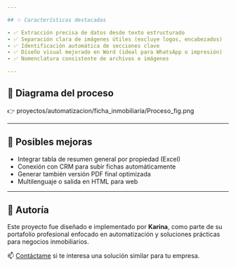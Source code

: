 ```yaml
---

## ✨ Características destacadas

- ✅ Extracción precisa de datos desde texto estructurado
- ✅ Separación clara de imágenes útiles (excluye logos, encabezados)
- ✅ Identificación automática de secciones clave
- ✅ Diseño visual mejorado en Word (ideal para WhatsApp o impresión)
- ✅ Nomenclatura consistente de archivos e imágenes

---
```


## 📸 Diagrama del proceso

👉 proyectos/automatizacion/ficha_inmobiliaria/Proceso_fig.png

---

## 🔧 Posibles mejoras

- Integrar tabla de resumen general por propiedad (Excel)
- Conexión con CRM para subir fichas automáticamente
- Generar también versión PDF final optimizada
- Multilenguaje o salida en HTML para web

---

## 👤 Autoría

Este proyecto fue diseñado e implementado por **Karina**, como parte de su portafolio profesional enfocado en automatización y soluciones prácticas para negocios inmobiliarios.

📫 [Contáctame](https://wa.me/525539666431) si te interesa una solución similar para tu empresa.

